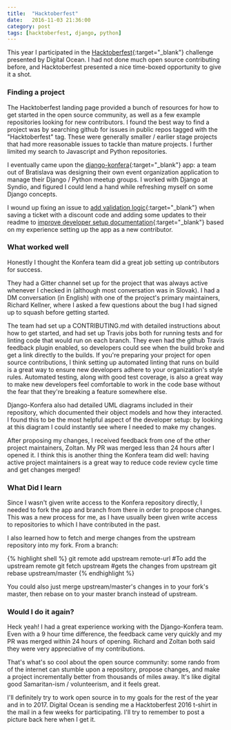 ```yaml
---
title:  "Hacktoberfest"
date:   2016-11-03 21:36:00
category: post
tags: [hacktoberfest, django, python]
---
```


This year I participated in the [Hacktoberfest][hack]{:target="_blank"} challenge presented by Digital Ocean. I had not done much open source contributing before, and Hacktoberfest presented a nice time-boxed opportunity to give it a shot.

### Finding a project

The Hacktoberfest landing page provided a bunch of resources for how to get started in the open source community, as well as a few example repositories looking for new contributors. I found the best way to find a project was by searching github for issues in public repos tagged with the "Hacktoberfest" tag. These were generally smaller / earlier stage projects that had more reasonable issues to tackle than mature projects. I further limited my search to Javascript and Python repositories.

I eventually came upon the [django-konfera][konfera]{:target="_blank"} app: a team out of Bratislava was designing their own event organization application to manage their Django / Python meetup groups. I worked with Django at Syndio, and figured I could lend a hand while refreshing myself on some Django concepts.

I wound up fixing an issue to [add validation logic][validation]{:target="_blank"} when saving a ticket with a discount code and adding some updates to their readme to [improve developer setup documentation][setup]{:target="_blank"} based on my experience setting up the app as a new contributor.

### What worked well

Honestly I thought the Konfera team did a great job setting up contributors for success.

They had a Gitter channel set up for the project that was always active whenever I checked in (although most conversation was in Slovak). I had a DM conversation (in English) with one of the project's primary maintainers, Richard Kellner, where I asked a few questions about the bug I had signed up to squash before getting started.

The team had set up a CONTRIBUTING.md with detailed instructions about how to get started, and had set up Travis jobs both for running tests and for linting code that would run on each branch. They even had the github Travis feedback plugin enabled, so developers could see when the build broke and get a link directly to the builds. If you're preparing your project for open source contributions, I think setting up automated linting that runs on build is a great way to ensure new developers adhere to your organization's style rules. Automated testing, along with good test coverage, is also a great way to make new developers feel comfortable to work in the code base without the fear that they're breaking a feature somewhere else.

Django-Konfera also had detailed UML diagrams included in their repository, which documented their object models and how they interacted. I found this to be the most helpful aspect of the developer setup: by looking at this diagram I could instantly see where I needed to make my changes.

After proposing my changes, I received feedback from one of the other project maintainers, Zoltan. My PR was merged less than 24 hours after I opened it. I think this is another thing the Konfera team did well: having active project maintainers is a great way to reduce code review cycle time and get changes merged!

### What Did I learn

Since I wasn't given write access to the Konfera repository directly, I needed to fork the app and branch from there in order to propose changes. This was a new process for me, as I have usually been given write access to repositories to which I have contributed in the past.

I also learned how to fetch and merge changes from the upstream repository into my fork. From a branch:

{% highlight shell %}
  git remote add upstream remote-url #To add the upstream remote
  git fetch upstream #gets the changes from upstream
  git rebase upstream/master
{% endhighlight %}

You could also just merge upstream/master's changes in to your fork's master, then rebase on to your master branch instead of upstream.

### Would I do it again?

Heck yeah! I had a great experience working with the Django-Konfera team. Even with a 9 hour time difference, the feedback came very quickly and my PR was merged within 24 hours of opening. Richard and Zoltan both said they were very appreciative of my contributions.

That's what's so cool about the open source community: some rando from of the internet can stumble upon a repository, propose changes, and make a project incrementally better from thousands of miles away. It's like digital good Samaritan-ism / volunteerism, and it feels great.

I'll definitely try to work open source in to my goals for the rest of the year and in to 2017. Digital Ocean is sending me a Hacktoberfest 2016 t-shirt in the mail in a few weeks for participating. I'll try to remember to post a picture back here when I get it.

[hack]: https://hacktoberfest.digitalocean.com/
[konfera]: https://github.com/pyconsk/django-konfera
[validation]: https://github.com/pyconsk/django-konfera/pull/154
[setup]: https://github.com/pyconsk/django-konfera/pull/153
